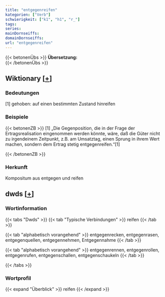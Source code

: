 ```yaml
---
title: "entgegenreifen"
kategorien: ["Verb"]
schwierigkeit: ["k1", "h1", "r_"]
tags:
series:
mainDornseiffs:
domainDornseiffs:
url: "entgegenreifen"
---
```


{{< betonenÜbs >}}
**Übersetzung:**  
{{< /betonenÜbs >}}

## Wiktionary [[+](https://de.wiktionary.org/wiki/entgegenreifen)]

### Bedeutungen
[1] gehoben: auf einen bestimmten Zustand hinreifen  

### Beispiele
{{< betonenZB >}}
[1] „Die Gegenposition, die in der Frage der Ertragsrealisation eingenommen werden könnte, wäre, daß die Güter nicht zu irgendeinem Zeitpunkt, z.B. am Umsatztag, einen Sprung in ihrem Wert machen, sondern dem Ertrag stetig entgegenreifen.“[1]  

{{< /betonenZB >}}
### Herkunft
Kompositum aus entgegen und reifen  



## dwds [[+](https://www.dwds.de/wb/entgegenreifen)]

### Wortinformation
{{< tabs "Dwds" >}}
{{< tab "Typische Verbindungen" >}}
reifen
{{< /tab >}}

{{< tab "alphabetisch vorangehend" >}}
entgegenrecken, entgegenrasen, entgegenquellen, entgegennehmen, Entgegennahme
{{< /tab >}}

{{< tab "alphabetisch vorangehend" >}}
entgegenrennen, entgegenrollen, entgegenrufen, entgegenschallen, entgegenschaukeln
{{< /tab >}}

{{< /tabs >}}

### Wortprofil
{{< expand "Überblick" >}} reifen {{< /expand >}}

